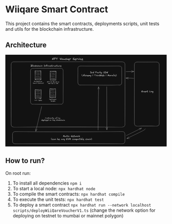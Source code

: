 # Wiiqare Smart Contract

This project contains the smart contracts, deployments scripts, unit tests and utils for the blockchain infrastructure.

## Architecture
![Wiiqare Blockchain Architecture](resources/wiiqare_architecture.png)
## How to run?
On root run:
1. To install all dependencies  ``` npm i ```
2. To start a local node: ``` npx hardhat node ```
3. To compile the smart contracts: ``` npx hardhat compile ```
4. To execute the unit tests: ```npx hardhat test```
5. To deploy a smart contract ```npx hardhat run --network localhost scripts/deployWiiQareVoucherV1.ts``` (change the network option for deploying on testnet to mumbai or mainnet polygon)